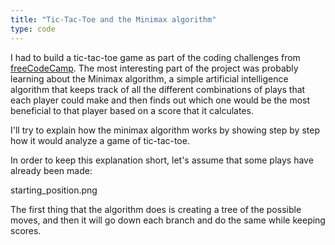 ```yaml
---
title: "Tic-Tac-Toe and the Minimax algorithm"
type: code
---
```


I had to build a tic-tac-toe game as part of the coding challenges from [freeCodeCamp](http://www.freecodecamp.com). The most interesting part of the project was probably learning about the Minimax algorithm, a simple artificial intelligence algorithm that keeps track of all the different combinations of plays that each player could make and then finds out which one would be the most beneficial to that player based on a score that it calculates.

I'll try to explain how the minimax algorithm works by showing step by step how it would analyze a game of tic-tac-toe.

In order to keep this explanation short, let's assume that some plays have already been made:

starting_position.png

The first thing that the algorithm does is creating a tree of the possible moves, and then it will go down each branch and do the same while keeping scores.



